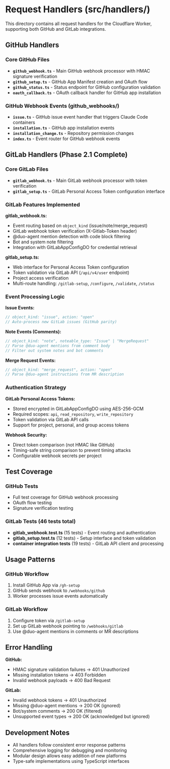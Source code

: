 # Request Handlers (src/handlers/)

This directory contains all request handlers for the Cloudflare Worker, supporting both GitHub and GitLab integrations.

## GitHub Handlers

### Core GitHub Files
- **`github_webhook.ts`** - Main GitHub webhook processor with HMAC signature verification
- **`github_setup.ts`** - GitHub App Manifest creation and OAuth flow
- **`github_status.ts`** - Status endpoint for GitHub configuration validation
- **`oauth_callback.ts`** - OAuth callback handler for GitHub app installation

### GitHub Webhook Events (github_webhooks/)
- **`issue.ts`** - GitHub issue event handler that triggers Claude Code containers
- **`installation.ts`** - GitHub app installation events
- **`installation_change.ts`** - Repository permission changes
- **`index.ts`** - Event router for GitHub webhook events

## GitLab Handlers (Phase 2.1 Complete)

### Core GitLab Files
- **`gitlab_webhook.ts`** - Main GitLab webhook processor with token verification
- **`gitlab_setup.ts`** - GitLab Personal Access Token configuration interface

### GitLab Features Implemented

**gitlab_webhook.ts:**
- Event routing based on `object_kind` (issue/note/merge_request)
- GitLab webhook token verification (X-Gitlab-Token header)
- @duo-agent mention detection with code block filtering
- Bot and system note filtering
- Integration with GitLabAppConfigDO for credential retrieval

**gitlab_setup.ts:**
- Web interface for Personal Access Token configuration
- Token validation via GitLab API (`/api/v4/user` endpoint)
- Project access verification
- Multi-route handling: `/gitlab-setup`, `/configure`, `/validate`, `/status`

### Event Processing Logic

**Issue Events:**
```typescript
// object_kind: "issue", action: "open"
// Auto-process new GitLab issues (GitHub parity)
```

**Note Events (Comments):**
```typescript
// object_kind: "note", noteable_type: "Issue" | "MergeRequest"
// Parse @duo-agent mentions from comment body
// Filter out system notes and bot comments
```

**Merge Request Events:**
```typescript
// object_kind: "merge_request", action: "open"
// Parse @duo-agent instructions from MR description
```

### Authentication Strategy

**GitLab Personal Access Tokens:**
- Stored encrypted in GitLabAppConfigDO using AES-256-GCM
- Required scopes: `api`, `read_repository`, `write_repository`
- Token validation via GitLab API calls
- Support for project, personal, and group access tokens

**Webhook Security:**
- Direct token comparison (not HMAC like GitHub)
- Timing-safe string comparison to prevent timing attacks
- Configurable webhook secrets per project

## Test Coverage

### GitHub Tests
- Full test coverage for GitHub webhook processing
- OAuth flow testing
- Signature verification testing

### GitLab Tests (46 tests total)
- **gitlab_webhook.test.ts** (15 tests) - Event routing and authentication
- **gitlab_setup.test.ts** (12 tests) - Setup interface and token validation
- **container integration tests** (19 tests) - GitLab API client and processing

## Usage Patterns

### GitHub Workflow
1. Install GitHub App via `/gh-setup`
2. GitHub sends webhook to `/webhooks/github`
3. Worker processes issue events automatically

### GitLab Workflow
1. Configure token via `/gitlab-setup`
2. Set up GitLab webhook pointing to `/webhooks/gitlab`
3. Use @duo-agent mentions in comments or MR descriptions

## Error Handling

**GitHub:**
- HMAC signature validation failures → 401 Unauthorized
- Missing installation tokens → 403 Forbidden
- Invalid webhook payloads → 400 Bad Request

**GitLab:**
- Invalid webhook tokens → 401 Unauthorized
- Missing @duo-agent mentions → 200 OK (ignored)
- Bot/system comments → 200 OK (filtered)
- Unsupported event types → 200 OK (acknowledged but ignored)

## Development Notes

- All handlers follow consistent error response patterns
- Comprehensive logging for debugging and monitoring
- Modular design allows easy addition of new platforms
- Type-safe implementations using TypeScript interfaces